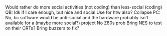 Would rather do more social activities (not coding) than less-social (coding)
	QB: Idk if I care enough, but nice and social
		Use for htw also?
	Collapse PC: No, bc software would be anti-social and the hardware probably isn't available for a (maybe more social?) project
		No Z80s prob
Bring NES to test on their CRTs?
Bring buzzers to fix?